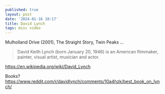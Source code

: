 ```yaml
---
published: true
layout: post
date: '2024-01-16 10:17'
title: David Lynch
tags: misc video 
---
```

Mulholland Drive (2001), The Straight Story, Twin Peaks ...   

> David Keith Lynch (born January 20, 1946) is an American filmmaker, painter, visual artist, musician and actor.

<https://en.wikipedia.org/wiki/David_Lynch>

Books?  
<https://www.reddit.com/r/davidlynch/comments/10a4hzk/best_book_on_lynch/>
